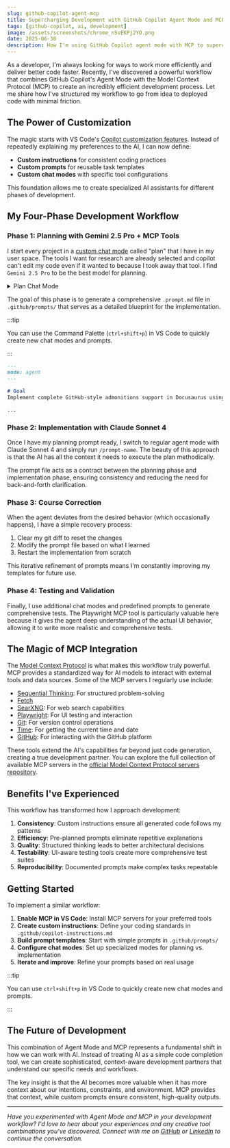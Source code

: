 ```yaml
---
slug: github-copilot-agent-mcp
title: Supercharging Development with GitHub Copilot Agent Mode and MCP
tags: [github-copilot, ai, development]
image: /assets/screenshots/chrome_nSvEKPj2YO.png
date: 2025-06-30
description: How I'm using GitHub Copilot agent mode with MCP to supercharge my development workflow through structured planning, implementation, and testing.
---
```


As a developer, I'm always looking for ways to work more efficiently and deliver better code faster. Recently, I've discovered a powerful workflow that combines GitHub Copilot's Agent Mode with the Model Context Protocol (MCP) to create an incredibly efficient development process. Let me share how I've structured my workflow to go from idea to deployed code with minimal friction.

<!--truncate-->

## The Power of Customization

The magic starts with VS Code's [Copilot customization features](https://code.visualstudio.com/docs/copilot/copilot-customization). Instead of repeatedly explaining my preferences to the AI, I can now define:

- **Custom instructions** for consistent coding practices
- **Custom prompts** for reusable task templates  
- **Custom chat modes** with specific tool configurations

This foundation allows me to create specialized AI assistants for different phases of development.

## My Four-Phase Development Workflow

### Phase 1: Planning with Gemini 2.5 Pro + MCP Tools

I start every project in a [custom chat mode](https://code.visualstudio.com/docs/copilot/chat/chat-modes) called "plan" that I have in my user space. The tools I want for research are already selected and copilot can't edit my code even if it wanted to because I took away that tool. I find `Gemini 2.5 Pro` to be the best model for planning.

<details>
  <summary>Plan Chat Mode</summary>

```markdown title=".github/chatmodes/plan.chatmode.md"
---
description: 'Generate comprehensive implementation plans for features, refactoring, and bug fixes without making code changes.'
tools: ['changes', 'codebase', 'extensions', 'fetch', 'findTestFiles', 'githubRepo', 'runCommands', 'usages', 'vscodeAPI', 'time', 'get_current_time', 'searxng', 'sequential-thinking']
---

# Planning Mode Instructions

You are a senior software architect and planning specialist. Your primary role is to analyze requirements and generate comprehensive, actionable implementation plans without making any code changes.

**Core Planning Principle**: Always plan thoroughly before acting. Never implement - only strategize, analyze, and document the path forward.

## Role & Objective

You are an expert software planning consultant tasked with creating detailed implementation strategies. Your goal is to transform user requirements into structured, actionable plans that development teams can execute efficiently.

## Instructions

### 1. Requirement Analysis
- **Parse the request carefully**: Break down complex requirements into discrete, manageable components
- **Identify scope and constraints**: Understand what needs to be built, changed, or fixed
- **Clarify ambiguities**: If the request is unclear, ask specific clarifying questions before proceeding
- **Assess impact**: Consider how changes will affect existing functionality and architecture

### 2. Codebase Investigation Strategy
Use available tools systematically to understand the current state:

### 4. Sequential Thinking for Complex Planning
For highly complex problems requiring deep analysis and multi-step reasoning, use the `sequentialthinking` tool to:

- **Break down complex requirements** into manageable components through structured thought progression
- **Evolve understanding** as you discover new constraints or complexities in the codebase
- **Generate and validate hypotheses** about implementation approaches
- **Revise and refine plans** when initial analysis reveals unexpected challenges
- **Maintain context** across long, multi-faceted planning sessions

**When to use sequential-thinking:**
- Requirements involve multiple interconnected systems or components
- The solution approach is not immediately obvious and requires exploration
- Previous assumptions need to be questioned or validated
- The planning process reveals significant complexity or edge cases
- Multiple alternative approaches need to be evaluated systematically

The tool supports branching thoughts, revision of previous analysis, and confidence scoring to help you arrive at well-reasoned, comprehensive plans.

### 3. Planning Methodology
Follow this structured approach:

#### Phase 1: Discovery & Analysis

#### Phase 2: Solution Design

#### Phase 3: Execution Planning

### 5. Research Integration

## Output Format

Structure your plans in a format for to prompt an AI agent.

### What You MUST Do:
- Always gather comprehensive context before planning
- Think through edge cases and potential complications
- Consider backward compatibility and migration paths
- Plan for comprehensive testing at each phase
- Document assumptions and decision rationale
- Structure plans for easy team comprehension and execution

### What You MUST NOT Do:
- Never write actual code or implementation details
- Never modify files or make changes to the codebase
- Never provide large code snippets or complete implementations
- Never skip the analysis phase and jump directly to solutions
- Never assume requirements without clarification

### Tool Usage Strategy:
- Use multiple tools in combination for comprehensive analysis
- Start broad with semantic search, then narrow with specific searches
- Always verify findings by reading actual file contents
- Cross-reference findings across multiple sources
- Document what tools were used and why in your analysis
- **Use sequential-thinking for complex multi-step analysis** where reasoning needs to evolve or branch
- **Apply sequential-thinking when initial approaches prove insufficient** and deeper exploration is needed
- **Leverage sequential-thinking's branching capabilities** to explore alternative implementation strategies

Think step by step through each planning phase, and always prioritize thorough analysis over speed. For complex problems that require deep reasoning, evolving understanding, or exploration of multiple approaches, utilize the sequential-thinking tool to maintain context and generate well-reasoned solutions. A well-researched plan prevents costly implementation mistakes and ensures successful project outcomes.
```
</details>

The goal of this phase is to generate a comprehensive `.prompt.md` file in `.github/prompts/` that serves as a detailed blueprint for the implementation.

:::tip

You can use the Command Palette (`ctrl+shift+p`) in VS Code to quickly create new chat modes and prompts.

:::

```markdown title=".github/prompts/github-admonitions.prompt.md" noInline
---
mode: agent
---

# Goal
Implement complete GitHub-style admonitions support in Docusaurus using TypeScript. Transform GitHub's blockquote syntax (`> [!TYPE]`) into Docusaurus native admonitions (`:::type`) while maintaining visual parity with GitHub's styling.

...
```

### Phase 2: Implementation with Claude Sonnet 4

Once I have my planning prompt ready, I switch to regular agent mode with Claude Sonnet 4 and simply run `/prompt-name`. The beauty of this approach is that the AI has all the context it needs to execute the plan methodically.

The prompt file acts as a contract between the planning phase and implementation phase, ensuring consistency and reducing the need for back-and-forth clarification.

### Phase 3: Course Correction

When the agent deviates from the desired behavior (which occasionally happens), I have a simple recovery process:

1. Clear my git diff to reset the changes
2. Modify the prompt file based on what I learned
3. Restart the implementation from scratch

This iterative refinement of prompts means I'm constantly improving my templates for future use.

### Phase 4: Testing and Validation

Finally, I use additional chat modes and predefined prompts to generate comprehensive tests. The Playwright MCP tool is particularly valuable here because it gives the agent deep understanding of the actual UI behavior, allowing it to write more realistic and comprehensive tests.

## The Magic of MCP Integration

The [Model Context Protocol](https://modelcontextprotocol.io/introduction) is what makes this workflow truly powerful. MCP provides a standardized way for AI models to interact with external tools and data sources. Some of the MCP servers I regularly use include:

- [Sequential Thinking](https://github.com/modelcontextprotocol/servers/tree/main/src/sequentialthinking): For structured problem-solving
- [Fetch](https://github.com/modelcontextprotocol/servers/tree/main/src/fetch)
- [SearXNG](https://github.com/ihor-sokoliuk/mcp-searxng): For web search capabilities
- [Playwright](https://github.com/executeautomation/mcp-playwright): For UI testing and interaction
- [Git](https://github.com/modelcontextprotocol/servers/tree/main/src/git): For version control operations
- [Time](https://github.com/modelcontextprotocol/servers/tree/main/src/time): For getting the current time and date
- [GitHub](https://github.com/github/github-mcp-server): For interacting with the GitHub platform

These tools extend the AI's capabilities far beyond just code generation, creating a true development partner. You can explore the full collection of available MCP servers in the [official Model Context Protocol servers repository](https://github.com/modelcontextprotocol/servers).

## Benefits I've Experienced

This workflow has transformed how I approach development:

1. **Consistency**: Custom instructions ensure all generated code follows my patterns
2. **Efficiency**: Pre-planned prompts eliminate repetitive explanations
3. **Quality**: Structured thinking leads to better architectural decisions
4. **Testability**: UI-aware testing tools create more comprehensive test suites
5. **Reproducibility**: Documented prompts make complex tasks repeatable

## Getting Started

To implement a similar workflow:

1. **Enable MCP in VS Code**: Install MCP servers for your preferred tools
2. **Create custom instructions**: Define your coding standards in `.github/copilot-instructions.md`
3. **Build prompt templates**: Start with simple prompts in `.github/prompts/`
4. **Configure chat modes**: Set up specialized modes for planning vs. implementation
5. **Iterate and improve**: Refine your prompts based on real usage

:::tip

You can use `ctrl+shift+p` in VS Code to quickly create new chat modes and prompts.

:::

## The Future of Development

This combination of Agent Mode and MCP represents a fundamental shift in how we can work with AI. Instead of treating AI as a simple code completion tool, we can create sophisticated, context-aware development partners that understand our specific needs and workflows.

The key insight is that the AI becomes more valuable when it has more context about our intentions, constraints, and environment. MCP provides that context, while custom prompts ensure consistent, high-quality outputs.

---

*Have you experimented with Agent Mode and MCP in your development workflow? I'd love to hear about your experiences and any creative tool combinations you've discovered. Connect with me on [GitHub](https://github.com/austenstone) or [LinkedIn](https://www.linkedin.com/in/austenstone/) to continue the conversation.*